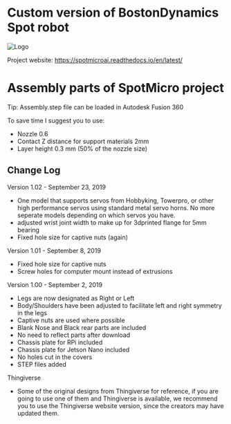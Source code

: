 # Custom version of BostonDynamics Spot robot

![Logo](https://gitlab.com/custom_robots/spotmicroai/website/raw/master/docs/assets/logo.png)

Project website: https://spotmicroai.readthedocs.io/en/latest/

# Assembly parts of SpotMicro project

Tip: Assembly.step file can be loaded in Autodesk Fusion 360

To save time I suggest you to use:
* Nozzle 0.6
* Contact Z distance for support materials 2mm
* Layer height 0.3 mm (50% of the nozzle size)

## Change Log

Version 1.02 - September 23, 2019
- One model that supports servos from Hobbyking, Towerpro, or other high performance servos using standard metal servo horns. No more seperate models depending on which servos you have.
- adjusted wrist joint width to make up for 3dprinted flange for 5mm bearing
- Fixed hole size for captive nuts (again)

Version 1.01 - September 8, 2019
- Fixed hole size for captive nuts
- Screw holes for computer mount instead of extrusions

Version 1.00 - September 2, 2019
- Legs are now designated as Right or Left
- Body/Shoulders have been adjusted to facilitate left and right symmetry in the legs
- Captive nuts are used where possible
- Blank Nose and Black rear parts are included
- No need to reflect parts after download
- Chassis plate for RPi included
- Chassis plate for Jetson Nano included
- No holes cut in the covers
- STEP files added

Thingiverse
- Some of the original designs from Thingiverse for reference, if you are going to use one of them and Thingiverse is available, we recommend you to use the Thingiverse website version, since the creators may have updated them.
